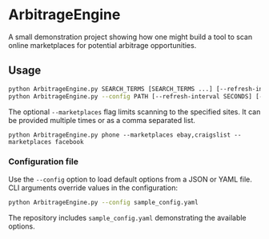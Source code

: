 # ArbitrageEngine

A small demonstration project showing how one might build a tool to scan
online marketplaces for potential arbitrage opportunities.

## Usage

```bash
python ArbitrageEngine.py SEARCH_TERMS [SEARCH_TERMS ...] [--refresh-interval SECONDS] [--marketplaces SITE[,SITE...]]
python ArbitrageEngine.py --config PATH [--refresh-interval SECONDS] [--marketplaces SITE[,SITE...]] SEARCH_TERMS
```

The optional `--marketplaces` flag limits scanning to the specified
sites. It can be provided multiple times or as a comma separated list.

```
python ArbitrageEngine.py phone --marketplaces ebay,craigslist --marketplaces facebook
```

### Configuration file

Use the `--config` option to load default options from a JSON or YAML file. CLI
arguments override values in the configuration:

```bash
python ArbitrageEngine.py --config sample_config.yaml
```

The repository includes `sample_config.yaml` demonstrating the available
options.
